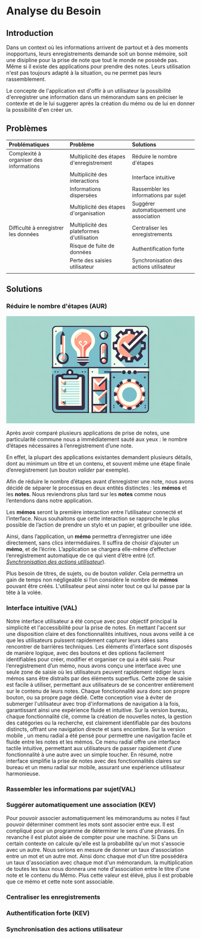 # Analyse du Besoin

## Introduction

Dans un context où les informations arrivent de partout et à des moments inopportuns, leurs enregistrements demande soit un bonne mémoire, soit une disipline pour la prise de note que tout le monde ne possède pas. Même si il existe des applications pour prendre des notes. Leurs utilisation n'est pas toujours adapté à la situation, ou ne permet pas leurs rassemblement.

Le concepte de l'application est d'offir à un utilisateur la possibilité d'enregistrer une information dans un mémorandum sans en préciser le contexte et de le lui suggerer après la création du mémo ou de lui en donner la possibilité d'en créer un.

## Problèmes

|Problématiques                                             |Problème                                               |Solutions                                                        |
|:----------------------------------------------------------|:------------------------------------------------------|:----------------------------------------------------------------|
|Complexité à organiser des informations                    |Multiplicité des étapes d'enregistrement               | Réduire le nombre d'étapes                                      |
|                                                           |Multiplicité des interactions                          | Interface intuitive                                             |
|                                                           |Informations dispersées                                | Rassembler les informations par sujet                           |
|                                                           |Multiplicité des étapes d'organisation                 | Suggérer automatiquement une association                        |
|Difficulté à enregistrer les données                       |Multiplicité des plateformes d'utilisation             | Centraliser les enregistrements                                 |
|                                                           |Risque de fuite de données                             | Authentification forte                                          |
|                                                           |Perte des saisies utilisateur                          | Synchronisation des actions utilisateur                         |
||||

## Solutions

### Réduire le nombre d'étapes (AUR)

![Multiple steps illustration](assets/multiple-steps.png)

Après avoir comparé plusieurs applications de prise de notes, une particularité commune nous a immédiatement sauté aux yeux : le nombre d’étapes nécessaires à l’enregistrement d’une note.

En effet, la plupart des applications existantes demandent plusieurs détails, dont au minimum un titre et un contenu, et souvent même une étape finale d’enregistrement (un bouton *valider* par exemple).

Afin de réduire le nombre d’étapes avant d’enregistrer une note, nous avons décidé de séparer le processus en deux entités distinctes : les **mémos** et les **notes**. Nous reviendrons plus tard sur les **notes** comme nous l’entendons dans notre application.

Les **mémos** seront la première interaction entre l’utilisateur connecté et l’interface. Nous souhaitons que cette interaction se rapproche le plus possible de l’action de prendre un stylo et un papier, et gribouiller une idée.

Ainsi, dans l’application, un **mémo** permettra d’enregistrer une idée directement, sans clics intermédiaires. Il suffira de choisir d’ajouter un **mémo**, et de l’écrire. L’application se chargera elle-même d’effectuer l’enregistrement automatique de ce qui vient d’être entré (cf. [*Synchronisation des actions utilisateur*](#synchronisation-des-actions-utilisateur)).

Plus besoin de titres, de sujets, ou de bouton *valider*. Cela permettra un gain de temps non négligeable si l’on considère le nombre de **mémos** pouvant être créés. L'utilisateur peut ainsi noter tout ce qui lui passe par la tête à la volée.

### Interface intuitive (VAL)

Notre interface utilisateur a été conçue avec pour objectif principal la simplicité et l'accessibilité pour la prise de notes. En mettant l'accent sur une disposition claire et des fonctionnalités intuitives, nous avons veillé à ce que les utilisateurs puissent rapidement capturer leurs idées sans rencontrer de barrières techniques. Les éléments d'interface sont disposés de manière logique, avec des boutons et des options facilement identifiables pour créer, modifier et organiser ce qui a été saisi. Pour l’enregistrement d’un mémo, nous avons conçu une interface avec une seule zone de saisie où les utilisateurs peuvent rapidement rédiger leurs mémos sans être distraits par des éléments superflus. Cette zone de saisie est  facile à utiliser, permettant aux utilisateurs de se concentrer entièrement sur le contenu de leurs notes. Chaque fonctionnalité aura donc son propre bouton, ou sa propre page dédié. Cette conception vise à éviter de submerger l'utilisateur avec trop d'informations de navigation à la fois, garantissant ainsi une expérience fluide et intuitive. Sur la version bureau, chaque fonctionnalité clé, comme la création de nouvelles notes, la gestion des catégories ou la recherche, est clairement identifiable par des boutons distincts, offrant une navigation directe et sans encombre.  Sur la version mobile ,  un menu radial a été pensé pour permettre une navigation facile et fluide entre les notes et les mémos. Ce menu radial offre une interface tactile intuitive, permettant aux utilisateurs de passer rapidement d'une fonctionnalité à une autre avec un simple toucher. En résumé, notre interface simplifie la prise de notes avec des fonctionnalités claires sur bureau et un menu radial sur mobile, assurant une expérience utilisateur harmonieuse.

### Rassembler les informations par sujet(VAL)

### Suggérer automatiquement une association (KEV)

Pour pouvoir associer automatiquement les mémorandums au notes il faut pouvoir déterminer comment les mots sont associer entre eux. Il est compliqué pour un programme de déterminer le sens d'une phrases. En revanche il est plutot aisée de compter pour une machine. Si Dans un certain contexte on calcule qu'elle est la probabilité qu'un mot s'associe avec un autre. Nous serions en mesure de donner un taux d'association entre un mot et un autre mot. Ainsi donc chaque mot d'un titre possédéra un taux d'association avec chaque mot d'un mémorandum. la multiplication de toutes les taux nous donnera une note d'association entre le titre d'une note et le contenu du Mémo. Plus cette valeur est élévé, plus il est probable que ce mémo et cette note sont associable.

### Centraliser les enregistrements

### Authentification forte (KEV)

### Synchronisation des actions utilisateur
